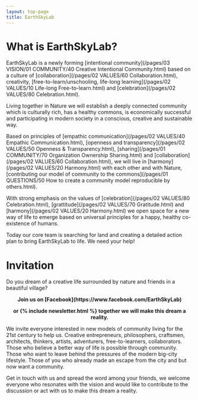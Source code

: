 ```yaml
---
layout: top-page
title: EarthSkyLab
---
```


# What is EarthSkyLab?

EarthSkyLab is a newly forming [intentional community](/pages/03 VISION/01 COMMUNITY/40 Creative Intentional Community.html) based on a culture of [collaboration](/pages/02 VALUES/60 Collaboration.html), creativity, [free-to-learn/unschooling, life-long learning](/pages/02 VALUES/10 Life-long Free-to-learn.html) and [celebration](/pages/02 VALUES/80 Celebration.html). 

Living together in Nature we will establish a deeply connected community which is culturally rich, has a healthy commons, is economically successful and participating in modern society in a conscious, creative and sustainable way. 

Based on principles of [empathic communication](/pages/02 VALUES/40 Empathic Communication.html), [openness and transparency](/pages/02 VALUES/50 Openness & Transparency.html), [sharing](/pages/01 COMMUNITY/70 Organization Ownership Sharing.html) and [collaboration](/pages/02 VALUES/60 Collaboration.html), we will live in [harmony](/pages/02 VALUES/20 Harmony.html) with each other and with Nature, [contributing our model of community to the commons](/pages/01 QUESTIONS/50 How to create a community model reproducible by others.html).

With strong emphasis on the values of [celebration](/pages/02 VALUES/80 Celebration.html), [grattitude](/pages/02 VALUES/70 Gratitude.html) and [harmony](/pages/02 VALUES/20 Harmony.html) we open space for a new way of life to emerge based on universal principles for a happy, healthy co-existence of humans.

Today our core team is searching for land and creating a detailed action plan to bring EarthSkyLab to life. We need your help!

# Invitation

Do you dream of a creative life surrounded by nature and friends in a beautiful village? 

<center>
<b>Join us on [Facebook](https://www.facebook.com/EarthSkyLab)

or
{% include newsletter.html %}
together we will make this dream a reality.
</b>
</center>

We invite everyone interested in new models of community living for the 21st century to help us. Creative entrepreneurs, philosophers, craftsmen, architects, thinkers, artists, adventurers, free-to-learners, collaborators. Those who believe a better way of life is possible through community. Those who want to leave behind the pressures of the modern big-city lifestyle. Those of you who already made an escape from the city and but now want a community.  

Get in touch with us and spread the word among your friends, we welcome everyone who resonates with the vision and would like to contribute to the discussion or act with us to make this dream a reality. 
